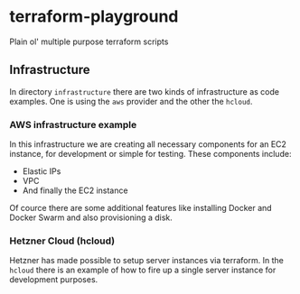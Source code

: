 # terraform-playground
Plain ol' multiple purpose terraform scripts

## Infrastructure

In directory `infrastructure` there are two kinds of infrastructure as code examples. One is using the `aws` provider and the other the `hcloud`.

### AWS infrastructure example

In this infrastructure we are creating all necessary components for an EC2 instance, for development or simple for testing. These components include:

* Elastic IPs
* VPC
* And finally the EC2 instance

Of cource there are some additional features like installing Docker and Docker Swarm and also provisioning a disk.

### Hetzner Cloud (hcloud)

Hetzner has made possible to setup server instances via terraform. In the `hcloud` there is an example of how to fire up a single server instance for development purposes.



